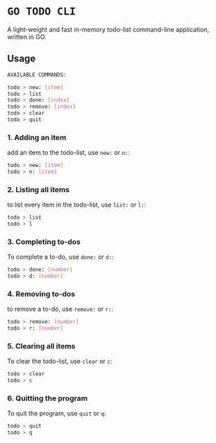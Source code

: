# `GO TODO CLI`
A light-weight and fast in-memory todo-list command-line application, written in GO.

## Usage

```bash
AVAILABLE COMMANDS:

todo > new: [item]
todo > list
todo > done: [index]
todo > remove: [index]
todo > clear
todo > quit
```

### 1. Adding an item
add an item to the todo-list, use `new:` or `n:`:
```bash
todo > new: [item]
todo > n: [item]
```

### 2. Listing all items
to list every item in the todo-list, use `list:` or `l:`:
```bash
todo > list
todo > l
```

### 3. Completing to-dos
To complete a to-do, use `done:` or `d:`:
```bash
todo > done: [number]
todo > d: [number]
```

### 4. Removing to-dos
to remove a to-do, use `remove:` or `r:`:
```bash
todo > remove: [number]
todo > r: [number]
```

### 5. Clearing all items
To clear the todo-list, use `clear` or `c`:
```bash
todo > clear
todo > c
```

### 6. Quitting the program
To quit the program, use `quit` or `q`:
```bash
todo > quit
todo > q
```
